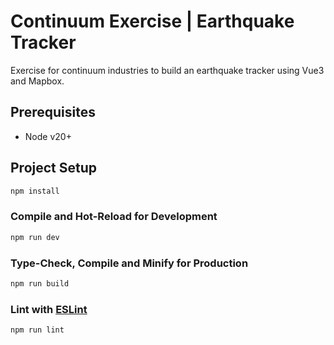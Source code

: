 # Continuum Exercise | Earthquake Tracker

Exercise for continuum industries to build an earthquake tracker using Vue3 and Mapbox.

## Prerequisites

- Node v20+

## Project Setup

```sh
npm install
```

### Compile and Hot-Reload for Development

```sh
npm run dev
```

### Type-Check, Compile and Minify for Production

```sh
npm run build
```

### Lint with [ESLint](https://eslint.org/)

```sh
npm run lint
```
